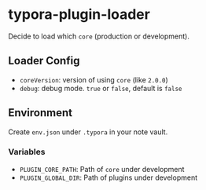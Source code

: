 # typora-plugin-loader

Decide to load which `core` (production or development).

## Loader Config

- `coreVersion`: version of using `core` (like `2.0.0`)
- `debug`: debug mode. `true` or `false`, default is `false`

## Environment

Create `env.json` under `.typora` in your note vault.

### Variables

- `PLUGIN_CORE_PATH`: Path of `core` under development
- `PLUGIN_GLOBAL_DIR`: Path of plugins under development
